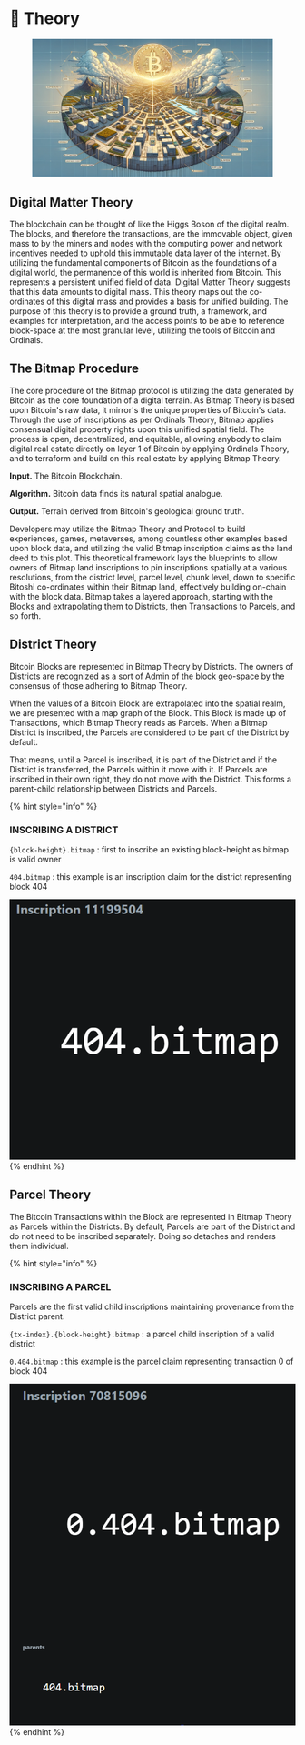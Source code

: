 # 📄 Theory

<figure><img src="../.gitbook/assets/BitmapLand.png" alt=""><figcaption></figcaption></figure>

## Digital Matter Theory

The blockchain can be thought of like the Higgs Boson of the digital realm. The blocks, and therefore the transactions, are the immovable object, given mass to by the miners and nodes with the computing power and network incentives needed to uphold this immutable data layer of the internet. By utilizing the fundamental components of Bitcoin as the foundations of a digital world, the permanence of this world is inherited from Bitcoin. This represents a persistent unified field of data. Digital Matter Theory suggests that this data amounts to digital mass. This theory maps out the co-ordinates of this digital mass and provides a basis for unified building. The purpose of this theory is to provide a ground truth, a framework, and examples for interpretation, and the access points to be able to reference block-space at the most granular level, utilizing the tools of Bitcoin and Ordinals.

## The Bitmap Procedure

The core procedure of the Bitmap protocol is utilizing the data generated by Bitcoin as the core foundation of a digital terrain. As Bitmap Theory is based upon Bitcoin's raw data, it mirror's the unique properties of Bitcoin's data. Through the use of inscriptions as per Ordinals Theory, Bitmap applies consensual digital property rights upon this unified spatial field. The process is open, decentralized, and equitable, allowing anybody to claim digital real estate directly on layer 1 of Bitcoin by applying Ordinals Theory, and to terraform and build on this real estate by applying Bitmap Theory.

**Input.** The Bitcoin Blockchain.

**Algorithm.** Bitcoin data finds its natural spatial analogue.

**Output.** Terrain derived from Bitcoin's geological ground truth.

Developers may utilize the Bitmap Theory and Protocol to build experiences, games, metaverses, among countless other examples based upon block data, and utilizing the valid Bitmap inscription claims as the land deed to this plot. This theoretical framework lays the blueprints to allow owners of Bitmap land inscriptions to pin inscriptions spatially at a various resolutions, from the district level, parcel level, chunk level, down to specific Bitoshi co-ordinates within their Bitmap land, effectively building on-chain with the block data. Bitmap takes a layered approach, starting with the Blocks and extrapolating them to Districts, then Transactions to Parcels, and so forth.

## District Theory

Bitcoin Blocks are represented in Bitmap Theory by Districts. The owners of Districts are recognized as a sort of Admin of the block geo-space by the consensus of those adhering to Bitmap Theory.

When the values of a Bitcoin Block are extrapolated into the spatial realm, we are presented with a map graph of the Block. This Block is made up of Transactions, which Bitmap Theory reads as Parcels. When a Bitmap District is inscribed, the Parcels are considered to be part of the District by default.

That means, until a Parcel is inscribed, it is part of the District and if the District is transferred, the Parcels within it move with it. If Parcels are inscribed in their own right, they do not move with the District. This forms a parent-child relationship between Districts and Parcels.

{% hint style="info" %}
### INSCRIBING A DISTRICT

`{block-height}.bitmap` : first to inscribe an existing block-height as bitmap is valid owner

`404.bitmap` : this example is an inscription claim for the district representing block 404

![](<../.gitbook/assets/image (1).png>)&#x20;
{% endhint %}

## Parcel Theory

The Bitcoin Transactions within the Block are represented in Bitmap Theory as Parcels within the Districts. By default, Parcels are part of the District and do not need to be inscribed separately. Doing so detaches and renders them individual.

{% hint style="info" %}
### INSCRIBING A PARCEL

Parcels are the first valid child inscriptions maintaining provenance from the District parent.

`{tx-index}.{block-height}.bitmap` : a parcel child inscription of a valid district

`0.404.bitmap` : this example is the parcel claim representing transaction 0 of block 404

![](<../.gitbook/assets/image (11).png>)
{% endhint %}



